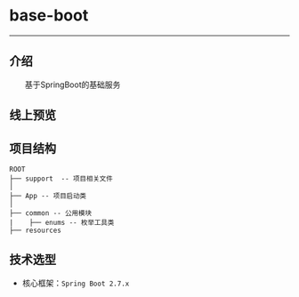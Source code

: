 # base-boot

------------------

## 介绍

&emsp;&emsp;基于SpringBoot的基础服务

## 线上预览

## 项目结构

```
ROOT
├── support  -- 项目相关文件
│
├── App -- 项目启动类
│
├── common -- 公用模块
|    ├── enums -- 枚举工具类
├── resources
```

## 技术选型

- 核心框架：`Spring Boot 2.7.x`
